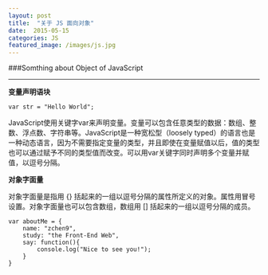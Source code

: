 ```yaml
---
layout: post
title:  "关于 JS 面向对象"
date:  2015-05-15
categories: JS
featured_image: /images/js.jpg
---
```


###Somthing about Object of JavaScript

---

<b>变量声明语块</b>

    var str = "Hello World";

JavaScript使用关键字var来声明变量。变量可以包含任意类型的数据：数组、整数、浮点数、字符串等。JavaScript是一种宽松型（loosely typed）的语言也是一种动态语言，因为不需要指定变量的类型，并且即使在变量赋值以后，值的类型也可以通过赋予不同的类型值而改变。可以用var关键字同时声明多个变量并赋值，以逗号分隔。

<b>对象字面量</b>

对象字面量是指用 {} 括起来的一组以逗号分隔的属性所定义的对象。属性用冒号设置。对象字面量也可以包含数组，数组用 [] 括起来的一组以逗号分隔的成员。

    var aboutMe = {
        name: "zchen9",
        study: "the Front-End Web",
        say: function(){
            console.log("Nice to see you!");
        }
    }